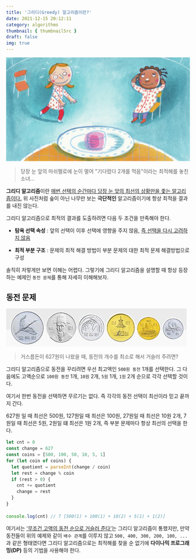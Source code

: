 ```yaml
---
title: '그리디(Greedy) 알고리즘이란?'
date: 2021-12-15 20:12:11
category: algorithms
thumbnail: { thumbnailSrc }
draft: false
img: true
---
```


![marshmallow](./img/marshmallow.jpeg)

> 당장 눈 앞의 마쉬멜로에 눈이 멀어 "기다렸다 2개를 먹음"이라는 최적해를 놓친 소녀...

**그리디 알고리즘**이란 <u>매번 선택의 순간마다 당장 눈 앞의 최선의 상황만을 좇는 알고리즘이다.</u> 위 사진처럼 숲이 아닌 나무만 보는 **극단적인** 알고리즘이기에 항상 최적을 결과를 내진 않는다.

그리디 알고리즘으로 최적의 결과를 도출하려면 다음 두 조건을 만족해야 한다.

- **탐욕 선택 속성** : 앞의 선택이 이후 선택에 영향을 주지 않음, <u>즉 선택을 다시 고려하지 않음</u>

* **최적 부분 구조** : 문제의 최적 해결 방법이 부분 문제의 대한 최적 문제 해결방법으로 구성

솔직히 저렇게만 보면 이해는 어렵다. 그렇기에 그리디 알고리즘을 설명할 때 항상 등장하는 예제인 `동전 문제`를 통해 자세히 이해해보자.

## 동전 문제

![coin](./img/korea_coins.jpeg)

> 거스름돈이 627원이 나왔을 때, 동전의 개수를 최소로 해서 거슬러 주려면?

그리디 알고리즘으로 동전을 꾸리려면 우선 최고액인 `500원 동전` 1개를 선택한다. 그 다음에도 고액순으로 `100원 동전` 1개, `10원` 2개, `5원` 1개, `1원` 2개 순으로 각각 선택할 것이다.

여기서 한번 동전을 선택하면 무르기는 없다. 즉 각각의 동전 선택이 최선이라 믿고 끝까지 간다.

627원 일 때 최선은 500원, 127원일 때 최선은 100원, 27원일 때 최선은 10원 2개, 7원일 때 최선은 5원, 2원일 떄 최선은 1원 2개, 즉 부분 문제마다 항상 최선의 선택을 한다.

```js
let cnt = 0
const change = 627
const coins = [500, 100, 50, 10, 5, 1]
for (let coin of coins) {
  let quotient = parseInt(change / coin)
  let rest = change % coin
  if (rest > 0) {
    cnt += quotient
    change = rest
  }
}

console.log(cnt) // 7 [500(1) + 100(1) + 10(2) + 5(1) + 1(2)]
```

여기서는 <u>'무조건 고액의 동전 순으로 거슬러 준다'</u>는 그리디 알고리즘이 통했지만, 만약 동전들이 위의 예제와 같이 `배수 관계`를 이루지 않고 `500, 400, 300, 200, 100, ...` 과 같은 형태였다면 그리디 알고리즘으로는 최적해를 찾을 순 없기에 **다이나믹 프로그래밍(DP)** 등의 기법을 사용해야 한다.
